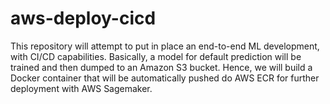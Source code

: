 # aws-deploy-cicd
This repository will attempt to put in place an end-to-end ML development, with CI/CD capabilities. Basically, a model for default prediction will be trained and then dumped to an Amazon S3 bucket. Hence, we will build a Docker container that will be automatically pushed do AWS ECR for further deployment with AWS Sagemaker.

